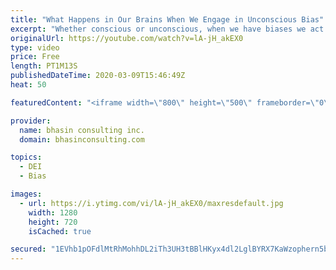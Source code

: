```yaml
---
title: "What Happens in Our Brains When We Engage in Unconscious Bias"
excerpt: "Whether conscious or unconscious, when we have biases we act on them. Ritu Bhasin explains what happens in our brains when we engage in unconscious bias.   - - - - -   bhasin consulting inc. (bci) is a world-renowned full-service diversity, equity and inclusion consulting firm dedicated to driving organizational"
originalUrl: https://youtube.com/watch?v=lA-jH_akEX0
type: video
price: Free
length: PT1M13S
publishedDateTime: 2020-03-09T15:46:49Z
heat: 50

featuredContent: "<iframe width=\"800\" height=\"500\" frameborder=\"0\" src=\"https://www.youtube.com/embed/lA-jH_akEX0\" allow=\"accelerometer; autoplay; encrypted-media; gyroscope; picture-in-picture\" allowfullscreen></iframe>"

provider:
  name: bhasin consulting inc.
  domain: bhasinconsulting.com

topics:
  - DEI
  - Bias

images:
  - url: https://i.ytimg.com/vi/lA-jH_akEX0/maxresdefault.jpg
    width: 1280
    height: 720
    isCached: true

secured: "1EVhb1pOFdlMtRhMohhDL2iTh3UH3tBBlHKyx4dl2LglBYRX7KaWzophern5bfDy61zVIqMhrXZ1Kc9TWVVvtiYGfW6HlLUpobPrVnd8JZbb5ddu1dcZlWm8zhVkC9m57xq1NpZELhWUh+xYqY33474L5zaECXGF6L8cMdbWntZuPwTHiynAkd29OPzmHjz2IyORSpB6Z1L/QlWvZXPtUe0j96BD0T7WbSBSBu2sxmCwowuR6wkvFW0SBGNluo8KRHkSqadYS/xFp1BWBPJtQLMcJVOyDxBoyOuA4ePowPMBvvNV7IZzRws4SREAtKK7ZNa+H8mj9t8sDMDlkkceXPhAAicoPmSom8iBXSbZgFkQvJ6HsNlfsqAB7nNoNdIoKo5T1mTcjMCxfCXXEDUEa2meHp+nV2Qx4eoFyMYMgxE=;CtUZ10qwxfx/1CxxnuZfcg=="
---
```


